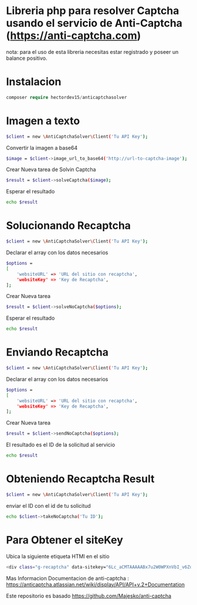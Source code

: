 # Libreria php para resolver Captcha usando el servicio de Anti-Captcha (https://anti-captcha.com)
nota: para el uso de esta libreria necesitas estar registrado y poseer un balance positivo.
# Instalacion
```php
composer require hectordev15/anticaptchasolver
```
# Imagen a texto
```sh
$client = new \AntiCaptchaSolver\Client('Tu API Key');
```
Convertir la imagen a base64
```sh
$image = $client->image_url_to_base64('http://url-to-captcha-image');
````
Crear Nueva tarea de Solvin Captcha
```sh
$result = $client->solveCaptcha($image);
````
Esperar el resultado
```sh
echo $result
````
  
# Solucionando Recaptcha
```sh
$client = new \AntiCaptchaSolver\Client('Tu API Key');
```
Declarar el array con los datos necesarios
```sh
$options = 
[
    'websiteURL' => 'URL del sitio con recaptcha',
    'websiteKey' => 'Key de Recaptcha',
];
````
Crear Nueva tarea
```sh
$result = $client->solveNoCaptcha($options);
````
Esperar el resultado
```sh
echo $result
````

# Enviando Recaptcha
```sh
$client = new \AntiCaptchaSolver\Client('Tu API Key');
```
Declarar el array con los datos necesarios
```sh
$options = 
[
    'websiteURL' => 'URL del sitio con recaptcha',
    'websiteKey' => 'Key de Recaptcha',
];
````
Crear Nueva tarea
```sh
$result = $client->sendNoCaptcha($options);
````
El resultado es el ID de la solicitud al servicio
```sh
echo $result
````

# Obteniendo Recaptcha Result
```sh
$client = new \AntiCaptchaSolver\Client('Tu API Key');
```
enviar el ID con el id de tu solicitud
```sh
echo $client->takeNoCaptcha('Tu ID');
````

# Para Obtener el siteKey
Ubica la siguiente etiqueta HTMl en el sitio 
```sh
<div class="g-recaptcha" data-sitekey="6Lc_aCMTAAAAABx7u2W0WPXnVbI_v6ZdbM6rYf16"></div>
````

Mas Informacion Documentacion de anti-captcha : https://anticaptcha.atlassian.net/wiki/display/API/API+v.2+Documentation

Este repositorio es basado https://github.com/Majesko/anti-captcha
